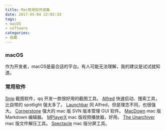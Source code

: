 ```yaml
---
title: Mac常用软件收集
date: 2017-05-04 22:02:33
tags:
- macOS
- software
categories:
- 收藏
---
```


### macOS

作为开发者，macOS是最合适的平台。有人可能无法理解，我的建议是试试就知道。

<!--more-->

### 常用软件

[Snip](http://snip.qq.com/) 截图软件，qq 开发一款很好用的截图工具。
[Alfred](https://www.alfredapp.com/) 快速启动、搜索工具，比自带的 spotlight 强太多了。
[Launchbar](https://www.obdev.at/products/launchbar/index.html) 同 Alfred，但是理念不同，也很强大。
[Cornerstone](https://cornerstone.assembla.com/) 强大的 mac 版 SVN 版本管理 GUI 软件。
[MacDown](https://macdown.uranusjr.com/) mac 版 Markdown 编辑器。
[MPlayerX](http://mplayerx.org/) mac 版视频播放器，好用。
[The Unarchiver](https://theunarchiver.com/) mac 版文件解压工具。
[Spectacle](https://www.spectacleapp.com/) mac 版分屏工具。
